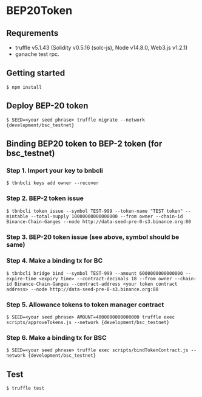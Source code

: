 # BEP20Token

## Requrements
- truffle v5.1.43 (Solidity v0.5.16 (solc-js), Node v14.8.0, Web3.js v1.2.1)
- ganache test rpc.

## Getting started
```
$ npm install 
```

## Deploy BEP-20 token
```
$ SEED=<your seed phrase> truffle migrate --network {development/bsc_testnet}
```
## Binding BEP20 token to BEP-2 token (for bsc_testnet)
### Step 1. Import your key to bnbcli
```
$ tbnbcli keys add owner --recover
```
### Step 2. BEP-2 token issue
```
$ tbnbcli token issue --symbol TEST-999 --token-name "TEST token" --mintable --total-supply 10000000000000000 --from owner --chain-id Binance-Chain-Ganges --node http://data-seed-pre-0-s3.binance.org:80
```
### Step 3. BEP-20 token issue (see above, symbol should be same)
### Step 4. Make a binding tx for BC 
```
$ tbnbcli bridge bind --symbol TEST-999 --amount 6000000000000000 --expire-time <expiry time> --contract-decimals 18 --from owner --chain-id Binance-Chain-Ganges --contract-address <your token contract address> --node http://data-seed-pre-0-s3.binance.org:80
```
### Step 5. Allowance tokens to token manager contract
```
$ SEED=<your seed phrase> AMOUNT=4000000000000000 truffle exec scripts/approveTokens.js --network {development/bsc_testnet} 
```
### Step 6. Make a binding tx for BSC
```
$ SEED=<your seed phrase> truffle exec scripts/bindTokenContract.js --network {development/bsc_testnet}
```
 
## Test
```
$ truffle test
```
